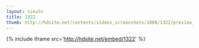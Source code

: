 ```yaml
---
layout: sieutv
title: 1322
thumb: http://hdsite.net/contents/videos_screenshots/1000/1322/preview_360p.mp4.jpg
---
```

{% include iframe src='http://hdsite.net/embed/1322' %}
 
